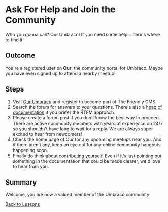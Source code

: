 # Ask For Help and Join the Community
Who you gonna call? Our Umbraco!
If you need some help... here's where to find it

## Outcome
You're a registered user on **Our**, the community portal for Umbraco.  Maybe you have even signed up to attend a nearby meetup!

## Steps
1. Visit [Our Umbraco](https://our.umbraco.org/member/Signup) and register to become part of The Friendly CMS.
2. Search the forum for answers to your questions.  There's also a [heap of documentation](https://our.umbraco.org/documentation/) if you prefer the RTFM approach.
3. Please create a forum post if you don't know the best way to proceed. There are active community members with years of experience on 24/7 so you shouldn't have long to wait for a reply.  We are always super excited to hear from newcomers!
4. Check the home page of Our for any upcoming meetups near you. And if there aren't any, keep an eye out for any online community hangouts happening soon.
5. Finally do think about [contributing yourself](https://our.umbraco.org/contribute/). Even if it's just pointing out something in the documentation that could be made clearer, we'd love to hear from you.

## Summary
Welcome, you are now a valued member of the Umbraco community!

[Back to Lessons](../index.md)
